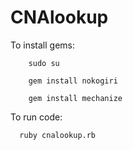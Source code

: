 CNAlookup
=========

To install gems:


        sudo su
        
        gem install nokogiri
        
        gem install mechanize



To run code:


      ruby cnalookup.rb
